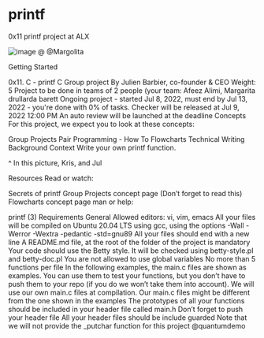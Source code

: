 # printf
0x11 printf project at ALX 


![image](https://user-images.githubusercontent.com/72498313/177983846-9e950e27-23da-4704-809e-ea8990201c87.png)  @  @Margolita

Getting Started


0x11. C - printf
C
Group project
 By Julien Barbier, co-founder & CEO
 Weight: 5
 Project to be done in teams of 2 people (your team: Afeez Alimi, Margarita drullarda barett
 Ongoing project - started Jul 8, 2022, must end by Jul 13, 2022 - you're done with 0% of tasks.
 Checker will be released at Jul 9, 2022 12:00 PM
 An auto review will be launched at the deadline
Concepts
For this project, we expect you to look at these concepts:

Group Projects
Pair Programming - How To
Flowcharts
Technical Writing
Background Context
Write your own printf function.



^ In this picture, Kris, and Jul

Resources
Read or watch:

Secrets of printf
Group Projects concept page (Don’t forget to read this)
Flowcharts concept page
man or help:

printf (3)
Requirements
General
Allowed editors: vi, vim, emacs
All your files will be compiled on Ubuntu 20.04 LTS using gcc, using the options -Wall -Werror -Wextra -pedantic -std=gnu89
All your files should end with a new line
A README.md file, at the root of the folder of the project is mandatory
Your code should use the Betty style. It will be checked using betty-style.pl and betty-doc.pl
You are not allowed to use global variables
No more than 5 functions per file
In the following examples, the main.c files are shown as examples. You can use them to test your functions, but you don’t have to push them to your repo (if you do we won’t take them into account). We will use our own main.c files at compilation. Our main.c files might be different from the one shown in the examples
The prototypes of all your functions should be included in your header file called main.h
Don’t forget to push your header file
All your header files should be include guarded
Note that we will not provide the _putchar function for this project
@quantumdemo
